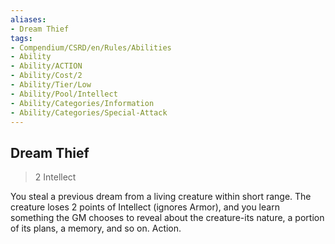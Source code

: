 ```yaml
---
aliases:
- Dream Thief
tags:
- Compendium/CSRD/en/Rules/Abilities
- Ability
- Ability/ACTION
- Ability/Cost/2
- Ability/Tier/Low
- Ability/Pool/Intellect
- Ability/Categories/Information
- Ability/Categories/Special-Attack
---
```


  
## Dream Thief  
>2  Intellect  
  
You steal a previous dream from a living creature within short range. The creature loses 2 points of Intellect (ignores Armor), and you learn something the GM chooses to reveal about the creature-its nature, a portion of its plans, a memory, and so on. Action.